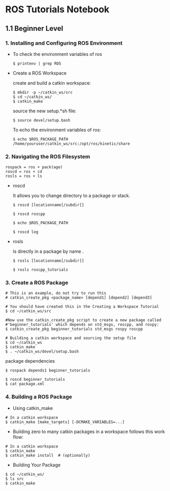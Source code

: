 # ROS Tutorials Notebook

## 1.1 Beginner Level

### 1. Installing and Configuring ROS Environment

* To check the environment variables of ros

  ```shell
  $ printenv | grep ROS
  ```

* Create a ROS Workspace

  create and build a catkin workspace:

  ```shell
  $ mkdir -p ~/catkin_ws/src
  $ cd ~/catkin_ws/
  $ catkin_make
  ```

  source the new setup.*sh file:

  ```shell
  $ source devel/setup.bash
  ```

  To echo the environment variables of ros:

  ```shell
  $ echo $ROS_PACKAGE_PATH
  /home/youruser/catkin_ws/src:/opt/ros/kinetic/share
  ```



### 2. Navigating the ROS Filesystem

```
rospack = ros + pack(age)
roscd = ros + cd
rosls = ros + ls
```

* roscd

  It allows you to change directory to a package or stack.

  ```
  $ roscd [locationname[/subdir]]
  ```

  ```
  $ roscd roscpp
  ```

  ```
  $ echo $ROS_PACKAGE_PATH
  ```

  ```
  $ roscd log
  ```

* rosls

  ls directly in a package by name .

  ```
  $ rosls [locationname[/subdir]]
  ```

  ```
  $ rosls roscpp_tutorials
  ```





### 3. Create a ROS Package

```shell
# This is an example, do not try to run this
# catkin_create_pkg <package_name> [depend1] [depend2] [depend3]
```

```
# You should have created this in the Creating a Workspace Tutorial
$ cd ~/catkin_ws/src

#Now use the catkin_create_pkg script to create a new package called #'beginner_tutorials' which depends on std_msgs, roscpp, and rospy:
$ catkin_create_pkg beginner_tutorials std_msgs rospy roscpp

# Building a catkin workspace and sourcing the setup file
$ cd ~/catkin_ws
$ catkin_make
$ . ~/catkin_ws/devel/setup.bash
```

package dependencies

```
$ rospack depends1 beginner_tutorials 
```

```
$ roscd beginner_tutorials
$ cat package.xml
```





### 4. Building a ROS Package

* Using catkin_make

```
# In a catkin workspace
$ catkin_make [make_targets] [-DCMAKE_VARIABLES=...]
```

* Building zero to many catkin packages in a workspace follows this work flow:

```
# In a catkin workspace
$ catkin_make
$ catkin_make install  # (optionally)
```



* Building Your Package

```
$ cd ~/catkin_ws/
$ ls src
$ catkin_make
```

